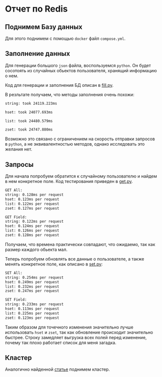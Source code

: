 # Отчет по Redis

## Поднимем Базу данных

Для этого поднимем с помощью `docker` файл `compose.yml`.

## Заполнение данных

Для генерации большого `json` файла, воспользуемся `python`.  Он будет сосотоять из случайных обьектов пользователя, хранящий информацию о нем.

Код для генерации и заполнения БД описан в [fill.py](fill.py).

В резльтате получаем, что методы заполнения очень похожи:

```bash
string: took 24119.223ms

hset: took 24077.693ms

list: took 24480.579ms

zset: took 24747.880ms
```

Возможно это связано с ограничением на скорость отправки запросов в `python`, а не эквивалентностью методов, однако исследовать это желания нет.

## Запросы

Для начала попробуем обратится к случайному пользователю и найдем в нем конкретное поле. Код тестирования приведен в [get.py](get.py).

```bash
GET All:
string: 0.128ms per request
hset: 0.123ms per request
list: 0.122ms per request
zset: 0.127ms per request

GET Field:
string: 0.122ms per request
hset: 0.124ms per request
list: 0.126ms per request
zset: 0.128ms per request
```

Получаем, что времена практически совпадают, что ожидаемо, так как размер каждого обьекта мал.

Теперь попробуем обновлять все данные о пользователе, а также менять конкретное поле, как описано в [set.py](set.py):

```bash
SET All:
string: 0.254ms per request
hset: 0.249ms per request
list: 0.232ms per request
zset: 0.247ms per request

SET Field:
string: 0.233ms per request
hset: 0.113ms per request
list: 0.225ms per request
zset: 0.123ms per request
```

Таким образом для точечного изменения значительно лучше использовать `hset` и `zset`, так как обновление происходит значительно быстрее. Строку замедляет выгрузка всех полей перед изменение, почему так плохо работает список для меня загадка.

## Кластер

Аналогично найденной [статье](https://medium.com/@ahmettuncertr/redis-cluster-using-docker-1c8458a93d4b) поднимем кластер.
